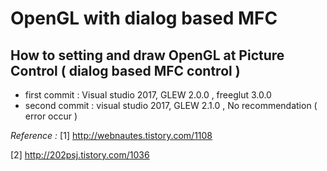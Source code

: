OpenGL with dialog based MFC
============================

How to setting and draw OpenGL at Picture Control ( dialog based MFC control )
----------------------------


  * first commit  : Visual studio 2017, GLEW 2.0.0 , freeglut 3.0.0
  * second commit : visual studio 2017, GLEW 2.1.0 , No recommendation ( error occur )


*Reference :*
[1] <http://webnautes.tistory.com/1108>

[2] <http://202psj.tistory.com/1036>

